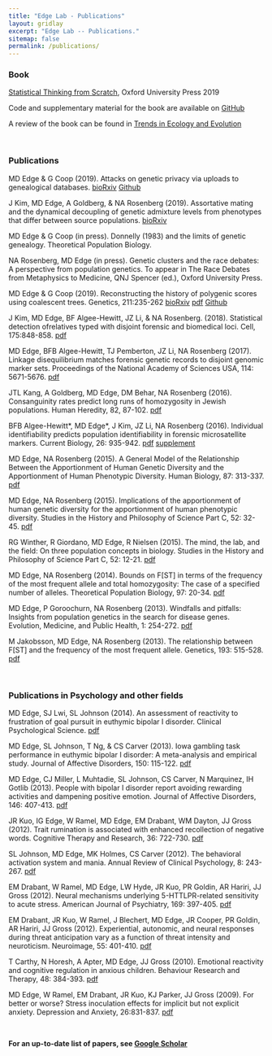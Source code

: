 ```yaml
---
title: "Edge Lab - Publications"
layout: gridlay
excerpt: "Edge Lab -- Publications."
sitemap: false
permalink: /publications/
---
```





<h3><b>Book</b></h3>

[Statistical Thinking from Scratch](https://global.oup.com/academic/product/statistical-thinking-from-scratch-9780198827634?cc=us&lang=en&), Oxford University Press 2019

Code and supplementary material for the book are available on [GitHub](https://github.com/mdedge/stfs)

A review of the book can be found in [Trends in Ecology and Evolution](https://www.sciencedirect.com/science/article/abs/pii/S0169534719302794)

<br>

<h3><b>Publications</b></h3>

MD Edge & G Coop (2019). Attacks on genetic privacy via uploads to genealogical databases. [bioRxiv](https://www.biorxiv.org/content/10.1101/798272v1)   [Github](https://github.com/mdedge/IBS_privacy)


J Kim, MD Edge, A Goldberg, & NA Rosenberg (2019). Assortative mating and the dynamical decoupling of genetic admixture levels from phenotypes that differ between source populations. [bioRxiv](https://www.biorxiv.org/content/10.1101/773663v2)


MD Edge & G Coop (in press). Donnelly (1983) and the limits of genetic genealogy. Theoretical Population Biology.


NA Rosenberg, MD Edge (in press). Genetic clusters and the race debates: A perspective from population genetics. To appear in The Race Debates from Metaphysics to Medicine, QNJ Spencer (ed.), Oxford University Press.


MD Edge & G Coop (2019). Reconstructing the history of polygenic scores using coalescent trees. Genetics, 211:235-262 [bioRxiv](https://www.biorxiv.org/content/10.1101/389221v1) <a href="{{ site.url }}{{ site.baseurl }}/pdf/reconstruct.pdf">pdf</a>  [Github](https://github.com/mdedge/rhps_coalescent)


J Kim, MD Edge, BF Algee-Hewitt, JZ Li, & NA Rosenberg. (2018). Statistical detection ofrelatives typed with disjoint forensic and biomedical loci. Cell, 175:848-858. <a href="{{ site.url }}{{ site.baseurl }}/pdf/2.pdf">pdf</a>

MD Edge, BFB Algee-Hewitt, TJ Pemberton, JZ Li, NA Rosenberg (2017). Linkage disequilibrium matches forensic genetic records to disjoint genomic marker sets. Proceedings of the National Academy of Sciences USA, 114: 5671-5676. <a href="{{ site.url }}{{ site.baseurl }}/pdf/3.pdf">pdf</a>


JTL Kang, A Goldberg, MD Edge, DM Behar, NA Rosenberg (2016). Consanguinity rates predict long runs of homozygosity in Jewish populations. Human Heredity, 82, 87-102. <a href="{{ site.url }}{{ site.baseurl }}/pdf/4.pdf">pdf</a>



BFB Algee-Hewitt*, MD Edge*, J Kim, JZ Li, NA Rosenberg (2016). Individual identifiability predicts population identifiability in forensic microsatellite markers. Current Biology, 26: 935-942. <a href="{{ site.url }}{{ site.baseurl }}/pdf/5.pdf">pdf</a> <a href="{{ site.url }}{{ site.baseurl }}/pdf/6.pdf">supplement</a>


MD Edge, NA Rosenberg (2015). A General Model of the Relationship Between the Apportionment of Human Genetic Diversity and the Apportionment of Human Phenotypic Diversity. Human Biology, 87: 313-337. <a href="{{ site.url }}{{ site.baseurl }}/pdf/7.pdf">pdf</a>

 

MD Edge, NA Rosenberg (2015). Implications of the apportionment of human genetic diversity for the apportionment of human phenotypic diversity. Studies in the History and Philosophy of Science Part C, 52: 32-45. <a href="{{ site.url }}{{ site.baseurl }}/pdf/8.pdf">pdf</a>

 

RG Winther, R Giordano, MD Edge, R Nielsen (2015). The mind, the lab, and the field: On three population concepts in biology. Studies in the History and Philosophy of Science Part C, 52: 12-21. <a href="{{ site.url }}{{ site.baseurl }}/pdf/9.pdf">pdf</a>

 

MD Edge, NA Rosenberg (2014). Bounds on F[ST] in terms of the frequency of the most frequent allele and total homozygosity: The case of a specified number of alleles. Theoretical Population Biology, 97: 20-34. <a href="{{ site.url }}{{ site.baseurl }}/pdf/10.pdf">pdf</a>

 

MD Edge, P Goroochurn, NA Rosenberg (2013). Windfalls and pitfalls: Insights from population genetics in the search for disease genes. Evolution, Medicine, and Public Health, 1: 254-272. <a href="{{ site.url }}{{ site.baseurl }}/pdf/11.pdf">pdf</a>

 

M Jakobsson, MD Edge, NA Rosenberg (2013). The relationship between F[ST] and the frequency of the most frequent allele. Genetics, 193: 515-528. <a href="{{ site.url }}{{ site.baseurl }}/pdf/12.pdf">pdf</a>


<br>
<h3><b>Publications in Psychology and other fields</b></h3>

MD Edge, SJ Lwi, SL Johnson (2014). An assessment of reactivity to frustration of goal pursuit in euthymic bipolar I disorder. Clinical Psychological Science. <a href="{{ site.url }}{{ site.baseurl }}/pdf/13.pdf">pdf</a>
 

MD Edge, SL Johnson, T Ng, & CS Carver (2013). Iowa gambling task performance in euthymic bipolar I disorder: A meta-analysis and empirical study. Journal of Affective Disorders, 150: 115-122. <a href="{{ site.url }}{{ site.baseurl }}/pdf/14.pdf">pdf</a>

 

MD Edge, CJ Miller, L Muhtadie, SL Johnson, CS Carver, N Marquinez, IH Gotlib (2013). People with bipolar I disorder report avoiding rewarding activities and dampening positive emotion. Journal of Affective Disorders, 146: 407-413. <a href="{{ site.url }}{{ site.baseurl }}/pdf/15.pdf">pdf</a>

 

JR Kuo, IG Edge, W Ramel, MD Edge, EM Drabant, WM Dayton, JJ Gross (2012). Trait rumination is associated with enhanced recollection of negative words. Cognitive Therapy and Research, 36: 722-730. <a href="{{ site.url }}{{ site.baseurl }}/pdf/16.pdf">pdf</a>

 

SL Johnson, MD Edge, MK Holmes, CS Carver (2012). The behavioral activation system and mania. Annual Review of Clinical Psychology, 8: 243-267. <a href="{{ site.url }}{{ site.baseurl }}/pdf/17.pdf">pdf</a>

 

EM Drabant, W Ramel, MD Edge, LW Hyde, JR Kuo, PR Goldin, AR Hariri, JJ Gross (2012). Neural mechanisms underlying 5-HTTLPR-related sensitivity to acute stress. American Journal of Psychiatry, 169: 397-405. <a href="{{ site.url }}{{ site.baseurl }}/pdf/18.pdf">pdf</a>

 

EM Drabant, JR Kuo, W Ramel, J Blechert, MD Edge, JR Cooper, PR Goldin, AR Hariri, JJ Gross (2012). Experiential, autonomic, and neural responses during threat anticipation vary as a function of threat intensity and neuroticism. Neuroimage, 55: 401-410. <a href="{{ site.url }}{{ site.baseurl }}/pdf/19.pdf">pdf</a>

 

T Carthy, N Horesh, A Apter, MD Edge, JJ Gross (2010). Emotional reactivity and cognitive regulation in anxious children. Behaviour Research and Therapy, 48: 384-393. <a href="{{ site.url }}{{ site.baseurl }}/pdf/20.pdf">pdf</a>

 

MD Edge, W Ramel, EM Drabant, JR Kuo, KJ Parker, JJ Gross (2009). For better or worse? Stress inoculation effects for implicit but not explicit anxiety. Depression and Anxiety, 26:831-837. <a href="{{ site.url }}{{ site.baseurl }}/pdf/21.pdf">pdf</a>

<br>

<b>For an up-to-date list of papers, see [Google Scholar](https://scholar.google.com/citations?user=Vawz3_wAAAAJ&hl=en)</b>

<br>